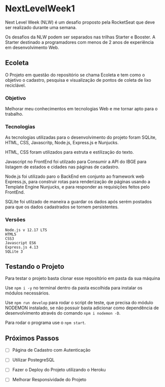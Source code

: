 # NextLevelWeek1

Next Level Week (NLW) é um desafio proposto pela RocketSeat que deve ser realizado durante uma semana.

Os desafios da NLW podem ser separados nas trilhas Starter e Booster. A Starter destinado a programadores com menos de 2 anos de experiência em desenvolvimento Web.

## Ecoleta

O Projeto em questão do repositório se chama Ecoleta e tem como o objetivo o cadastro, pesquisa e visualização de pontos de coleta de lixo reciclável.

### Objetivo

Melhorar meu conhecimentos em tecnologias Web e me tornar apto para o trabalho.

### Tecnologias

As tecnologias utilizadas para o desenvolvimento do projeto foram SQLite, HTML, CSS, Javascritp, Node.js, Express.js e Nunjucks.

HTML, CSS foram utilizados para estruta e estilização do texto.

Javascript no FrontEnd foi utilzado para Consumir a API do IBGE para listagem de estados e cidades nas páginas de cadastro.

Node.js foi utilizado paro o BackEnd em conjunto ao framework web Express.js, para construir rotas para renderização de páginas usando a Template Engine Nunjucks, e para responder as requisições feitos pelo FrontEnd.

SQLite foi utilzado de maneira a guardar os dados após serém postados para que os dados cadastrados se tornem persistentes.


### Versões

```
Node.js v 12.17 LTS
HTML5
CSS3
Javascript ES6
Express.js 4.13
SQLite 3
```

## Testando o Projeto

Para testar o projeto basta clonar esse repositório em pasta da sua máquina

Use `npm i -y` no terminal dentro da pasta escolhida para instalar os módulos necessários.

Use `npm run develop` para rodar o script de teste, que precisa do módulo NODEMON instalado, se não possuir basta adicionar como dependência de desenvolvimento através do comando `npm i nodemon -D`.

Para rodar o programa use o `npm start`.


## Próximos Passos

+ [ ] Página de Cadastro com Autenticação
+ [ ] Utilizar PostegreSQL
+ [ ] Fazer o Deploy do Projeto utilizando o Heroku
+ [ ] Melhorar Responsividade do Projeto

